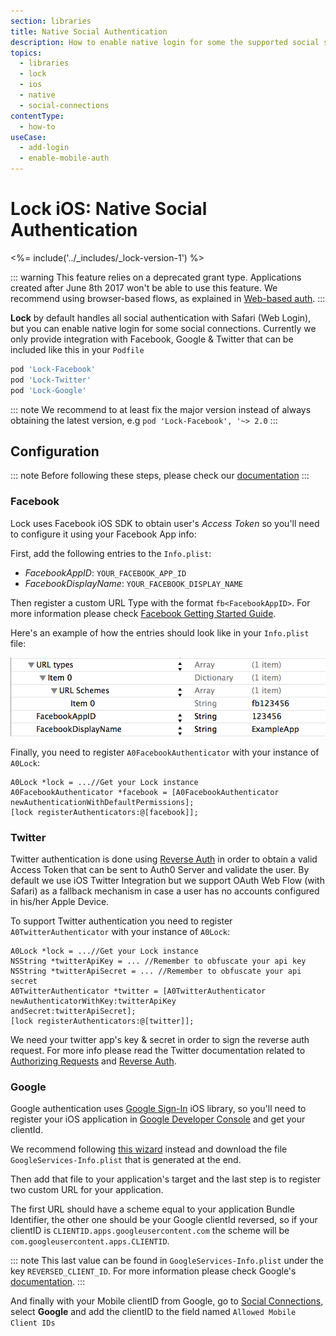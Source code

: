 ```yaml
---
section: libraries
title: Native Social Authentication
description: How to enable native login for some the supported social social connections.
topics:
  - libraries
  - lock
  - ios
  - native
  - social-connections
contentType:
  - how-to
useCase:
  - add-login
  - enable-mobile-auth
---
```


# Lock iOS: Native Social Authentication

<%= include('../_includes/_lock-version-1') %>

::: warning
This feature relies on a deprecated grant type. Applications created after June 8th 2017 won't be able to use this feature.
We recommend using browser-based flows, as explained in [Web-based auth](/libraries/auth0-swift#web-based-auth-ios-only-).
:::

**Lock** by default handles all social authentication with Safari (Web Login), but you can enable native login for some social connections. Currently we only provide integration with Facebook, Google & Twitter that can be included like this in your `Podfile`
```ruby
pod 'Lock-Facebook'
pod 'Lock-Twitter'
pod 'Lock-Google'
```

::: note
We recommend to at least fix the major version instead of always obtaining the latest version, e.g `pod 'Lock-Facebook', '~> 2.0`
:::

## Configuration

::: note
Before following these steps, please check our [documentation](/libraries/lock-ios)
:::

### Facebook

Lock uses Facebook iOS SDK to obtain user's <dfn data-key="access-token">Access Token</dfn> so you'll need to configure it using your Facebook App info:

First, add the following entries to the `Info.plist`:
* _FacebookAppID_: `YOUR_FACEBOOK_APP_ID`
* _FacebookDisplayName_: `YOUR_FACEBOOK_DISPLAY_NAME`

Then register a custom URL Type with the format `fb<FacebookAppID>`. For more information please check [Facebook Getting Started Guide](https://developers.facebook.com/docs/ios/getting-started).

Here's an example of how the entries should look like in your `Info.plist` file:

![FB plist](/media/articles/libraries/lock-ios/fb-plist.png)

Finally, you need to register `A0FacebookAuthenticator` with your instance of `A0Lock`:

```objc
A0Lock *lock = ...//Get your Lock instance
A0FacebookAuthenticator *facebook = [A0FacebookAuthenticator newAuthenticationWithDefaultPermissions];
[lock registerAuthenticators:@[facebook]];
```

### Twitter

Twitter authentication is done using [Reverse Auth](https://dev.twitter.com/docs/ios/using-reverse-auth) in order to obtain a valid Access Token that can be sent to Auth0 Server and validate the user. By default we use iOS Twitter Integration but we support OAuth Web Flow (with Safari) as a fallback mechanism in case a user has no accounts configured in his/her Apple Device.

To support Twitter authentication you need to register `A0TwitterAuthenticator` with your instance of `A0Lock`:

```objc
A0Lock *lock = ...//Get your Lock instance
NSString *twitterApiKey = ... //Remember to obfuscate your api key
NSString *twitterApiSecret = ... //Remember to obfuscate your api secret
A0TwitterAuthenticator *twitter = [A0TwitterAuthenticator newAuthenticatorWithKey:twitterApiKey                                                                            andSecret:twitterApiSecret];
[lock registerAuthenticators:@[twitter]];
```

We need your twitter app's key & secret in order to sign the reverse auth request. For more info please read the Twitter documentation related to [Authorizing Requests](https://dev.twitter.com/docs/auth/authorizing-request) and [Reverse Auth](https://dev.twitter.com/docs/ios/using-reverse-auth).

### Google

Google authentication uses [Google Sign-In](https://developers.google.com/identity/sign-in/ios/) iOS library, so you'll need to register your iOS application in [Google Developer Console](https://console.developers.google.com/project) and get your clientId.

We recommend following [this wizard](https://developers.google.com/mobile/add?platform=ios) instead and download the file `GoogleServices-Info.plist` that is generated at the end.

Then add that file to your application's target and the last step is to register two custom URL for your application.

The first URL should have a scheme equal to your application Bundle Identifier, the other one should be your Google clientId reversed, so if your clientID is `CLIENTID.apps.googleusercontent.com` the scheme will be `com.googleusercontent.apps.CLIENTID`.

::: note
This last value can be found in `GoogleServices-Info.plist` under the key `REVERSED_CLIENT_ID`. For more information please check Google's [documentation](https://developers.google.com/identity/sign-in/ios/).
:::

And finally with your Mobile clientID from Google, go to [Social Connections](${manage_url}/#/connections/social), select **Google** and add the clientID to the field named `Allowed Mobile Client IDs`

